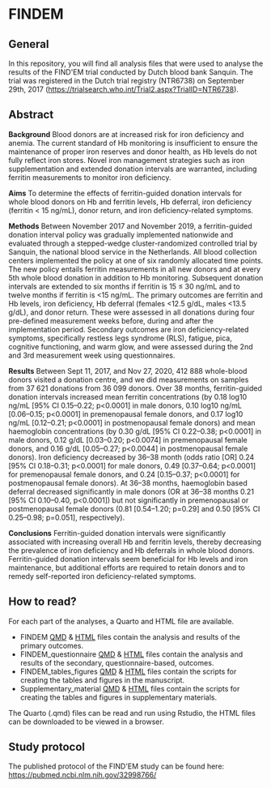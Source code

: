 # FINDEM

## General

In this repository, you will find all analysis files that were used to analyse the results of the FIND'EM trial conducted by Dutch blood bank Sanquin. The trial was registered in the Dutch trial registry (NTR6738) on September 29th, 2017 (<https://trialsearch.who.int/Trial2.aspx?TrialID=NTR6738>).

## Abstract

**Background** Blood donors are at increased risk for iron deficiency and anemia. The current standard of Hb monitoring is insufficient to ensure the maintenance of proper iron reserves and donor health, as Hb levels do not fully reflect iron stores. Novel iron management strategies such as iron supplementation and extended donation intervals are warranted, including ferritin measurements to monitor iron deficiency.

**Aims** To determine the effects of ferritin-guided donation intervals for whole blood donors on Hb and ferritin levels, Hb deferral, iron deficiency (ferritin \< 15 ng/mL), donor return, and iron deficiency-related symptoms.

**Methods** Between November 2017 and November 2019, a ferritin-guided donation interval policy was gradually implemented nationwide and evaluated through a stepped-wedge cluster-randomized controlled trial by Sanquin, the national blood service in the Netherlands. All blood collection centers implemented the policy at one of six randomly allocated time points. The new policy entails ferritin measurements in all new donors and at every 5th whole blood donation in addition to Hb monitoring. Subsequent donation intervals are extended to six months if ferritin is 15 ≤ 30 ng/mL and to twelve months if ferritin is \<15 ng/mL. The primary outcomes are ferritin and Hb levels, iron deficiency, Hb deferral (females \<12.5 g/dL, males \<13.5 g/dL), and donor return. These were assessed in all donations during four pre-defined measurement weeks before, during and after the implementation period. Secondary outcomes are iron deficiency-related symptoms, specifically restless legs syndrome (RLS), fatigue, pica, cognitive functioning, and warm glow, and were assessed during the 2nd and 3rd measurement week using questionnaires.

**Results**  Between Sept 11, 2017, and Nov 27, 2020, 412 888 whole-blood donors visited a donation centre, and we did measurements on samples from 37 621 donations from 36 099 donors. Over 38 months, ferritin-guided donation intervals increased mean ferritin concentrations (by 0.18 log10 ng/mL [95% CI 0.15–0.22; p<0.0001] in male donors, 0.10 log10 ng/mL [0.06–0.15; p<0.0001] in premenopausal female donors, and 0.17 log10 ng/mL [0.12–0.21; p<0.0001] in postmenopausal female donors) and mean haemoglobin concentrations (by 0.30 g/dL [95% CI 0.22–0.38; p<0.0001] in male donors, 0.12 g/dL [0.03–0.20; p<0.0074] in premenopausal female donors, and 0.16 g/dL [0.05–0.27; p<0.0044] in postmenopausal female donors). Iron deficiency decreased by 36–38 month (odds ratio [OR] 0.24 [95% CI 0.18–0.31; p<0.0001] for male donors, 0.49 [0.37–0.64; p<0.0001] for premenopausal female donors, and 0.24 [0.15–0.37; p<0.0001] for postmenopausal female donors). At 36–38 months, haemoglobin based deferral decreased significantly in male donors (OR at 36–38 months 0.21 [95% CI 0.10–0.40, p<0.0001]) but not significantly in premenopausal or postmenopausal female donors (0.81 [0.54–1.20; p=0.29] and 0.50 [95% CI 0.25–0.98; p=0.051], respectively).

**Conclusions** Ferritin-guided donation intervals were significantly associated with increasing overall Hb and ferritin levels, thereby decreasing the prevalence of iron deficiency and Hb deferrals in whole blood donors. Ferritin-guided donation intervals seem beneficial for Hb levels and iron maintenance, but additional efforts are required to retain donors and to remedy self-reported iron deficiency-related symptoms.

## How to read?

For each part of the analyses, a Quarto and HTML file are available.
- FINDEM [QMD](FINDEM.qmd) & [HTML](FINDEM.html) files contain the analysis and results of the primary outcomes.
- FINDEM_questionnaire [QMD](FINDEM_questionnaire.qmd) & [HTML](FINDEM_questionnaire.html) files contain the analysis and results of the secondary, questionnaire-based, outcomes.
- FINDEM_tables_figures [QMD](FINDEM_tables_figures.qmd) & [HTML](FINDEM_tables_figures.html) files contain the scripts for creating the tables and figures in the manuscript.
- Supplementary_material [QMD](Supplementary_materials.qmd) & [HTML](Supplementary_materials.html) files contain the scripts for creating the tables and figures in supplementary materials.


The Quarto (.qmd) files can be read and run using Rstudio, the HTML files can be downloaded to be viewed in a browser. 

## Study protocol

The published protocol of the FIND'EM study can be found here: <https://pubmed.ncbi.nlm.nih.gov/32998766/>
